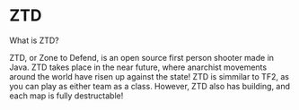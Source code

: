 # ZTD
What is ZTD?

ZTD, or Zone to Defend, is an open source first person shooter made in Java. ZTD takes place in the near future, where anarchist movements around the world have risen up against the state! ZTD is simmilar to TF2, as you can play as either team as a class. However, ZTD also has building, and each map is fully destructable!
